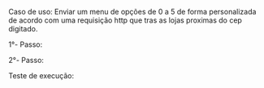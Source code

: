 Caso de uso: Enviar um menu de opções de 0 a 5 de forma personalizada de acordo com uma requisição http que tras as lojas proximas do cep digitado.

1°- Passo: 


2°- Passo:



Teste de execução:
